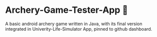 # Archery-Game-Tester-App 🏹

A basic android archery game written in Java, with its final version integrated in Univerity-Life-Simulator App, pinned to github dashboard.
